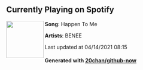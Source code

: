 ## Currently Playing on Spotify

[<img align="left" width="100" src="https://i.scdn.co/image/ab67616d00001e024bd20e01d00de4b35b61f5f7">](https://open.spotify.com/album/4KKRAmQ0ksj32l7mrgLOcF)

**Song**: Happen To Me

**Artists**: BENEE

Last updated at 04/14/2021 08:15

#### Generated with [20chan/github-now](https://github.com/20chan/github-now)